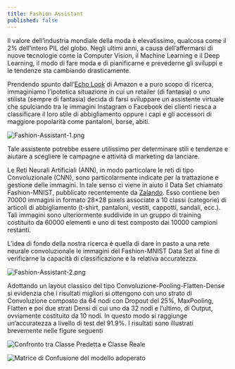 ```yaml
---
title: Fashion Assistant
published: false
---
```

Il valore dell’industria mondiale della moda è elevatissimo, qualcosa come il 2% dell’intero PIL del globo. Negli ultimi anni, a causa dell’affermarsi di nuove tecnologie come la Computer Vision, il Machine Learning e il Deep Learning, il modo  di fare moda e di pianificarne e prevederne gli sviluppi e le tendenze sta cambiando drasticamente.

Prendendo spunto dall’[Echo Look](https://www.youtube.com/watch?v=9X_fP4pPWPw) di Amazon e a puro scopo di ricerca, immaginiamo l’ipotetica situazione in cui un retailer (di fantasia) o uno stilista (sempre di fantasia) decida di farsi sviluppare un assistente virtuale che spulciando tra le immagini Instagram o Facebook dei clienti riesca a classificare il loro stile di abbigliamento oppure i capi e gli accessori di maggiore popolarità come pantaloni, borse, abiti.

![Fashion-Assistant-1.png]({{site.baseurl}}/img/Fashion-Assistant-1.png)

Tale assistente potrebbe essere utilissimo per determinare stili e tendenze e aiutare a scegliere le campagne e attività di marketing da lanciare. 

Le Reti Neurali Artificiali (ANN), in modo particolare le reti di tipo Convoluzionale (CNN), sono particolarmente indicate per la trattazione e gestione delle immagini. In tale senso ci viene in aiuto il Data Set chiamato Fashion-MNIST, pubblicato recentemente da [Zalando](https://research.zalando.com/welcome/mission/research-projects/fashion-mnist/). Esso contiene ben 70000 immagini in formato 28×28 pixels associate a 10 classi (categorie) di articoli di abbigliamento (t-shirt, pantaloni, vestiti, cappotti, sandali, ecc.). Tali immagini sono ulteriormente suddivide in un gruppo di training costituito da 60000 elementi e uno di test composto dai 10000 campioni restanti.

L’idea di fondo della nostra ricerca è quella di dare in pasto a una rete neurale convoluzionale le immagini del Fashion-MNIST Data Set al fine di verificarne la capacità di classificazione e la relativa accuratezza.

![Fashion-Assistant-2.png]({{site.baseurl}}/img/Fashion-Assistant-2.png)

Adottando un layout classico del tipo Convoluzione-Pooling-Flatten-Dense si evidenzia che i risultati migliori si ottengono con uno strato di Convoluzione composto da 64 nodi con Dropout del 25%, MaxPooling, Flatten e poi due strati Densi di cui uno da 32 nodi e l’ultimo, di Output, ovviamente costituito da 10 nodi. In questo modo si raggiunge un’accuratezza a livello di test del 91.9%. I risultati sono illustrati brevemente nelle figure seguenti

![Confronto tra Classe Predetta e Classe Reale]({{site.baseurl}}/img/Fashion-Assistant-3.png)

![Matrice di Confusione del modello adoperato]({{site.baseurl}}/img/Fashion-Assistant-4.png)


